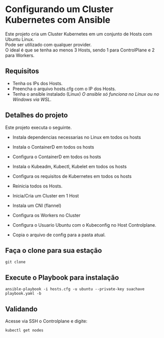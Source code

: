# Configurando um Cluster Kubernetes com Ansible

Este projeto cria um Cluster Kubernetes em um conjunto de Hosts com Ubuntu Linux.
<br>
Pode ser utilizado com qualquer provider.
<br>
O ideal é que se tenha ao menos 3 Hosts, sendo 1 para ControlPlane e 2 para Workers.


## Requisitos

- Tenha os IPs dos Hosts.
- Preencha o arquivo hosts.cfg com o IP dos Hosts.
- Tenha o ansible instalado (Linux)
*O ansible só funciona no Linux ou no Windows via WSL.*


## Detalhes do projeto

Este projeto executa o seguinte.

- Instala dependencias necessarias no Linux em todos os hosts
- Instala o ContainerD em todos os hosts
- Configura o ContainerD em todos os hosts

- Instala o Kubeadm, Kubectl, Kubelet em todos os hosts
- Configura os requisitos de Kubernetes em todos os hosts
- Reinicia todos os Hosts.

- Inicia/Cria um Cluster em 1 Host
- Instala um CNI (flannel)
- Configura os Workers no Cluster

- Configura o Usuario Ubuntu com o Kubeconfig no Host Controlplane.
- Copia o arquivo de config para a pasta atual.

## Faça o clone para sua estação
```
git clone 
```

## Execute o Playbook para instalação

```
ansible-playbook -i hosts.cfg -u ubuntu --private-key suachave playbook.yaml -b
```

## Validando

Acesse via SSH o Controlplane e digite:
```
kubectl get nodes
```
